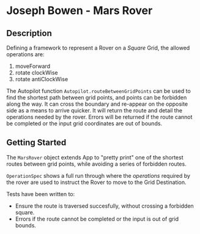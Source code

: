 # Joseph Bowen - Mars Rover


## Description

Defining a framework to represent a Rover on a _Square_ Grid, the allowed operations are:
1. moveForward
2. rotate clockWise
3. rotate antiClockWise

The Autopilot function `Autopilot.routeBetweenGridPoints` can be used to find the shortest path between grid points, and points can be forbidden along the way.
It can cross the boundary and re-appear on the opposite side as a means to arrive quicker.
It will return the route and detail the operations needed by the rover.
Errors will be returned if the route cannot be completed or the input grid coordinates are out of bounds.

## Getting Started
The `MarsRover` object extends App to "pretty print" one of the shortest routes between grid points, while avoiding a series of forbidden routes. 

`OperationSpec` shows a full run through where the _operations_ required by the rover are used to instruct the Rover to move to the Grid Destination.

Tests have been written to:
* Ensure the route is traversed succesfully, without crossing a forbidden square.
* Errors if the route cannot be completed or the input is out of grid bounds.

